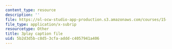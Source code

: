 ```yaml
---
content_type: resource
description: ''
file: https://ol-ocw-studio-app-production.s3.amazonaws.com/courses/15-s12-blockchain-and-money-fall-2018/5b2d3d5bc8d53cfaadddc4057941a406_5auv_xrvoJk.srt
file_type: application/x-subrip
resourcetype: Other
title: 3play caption file
uid: 5b2d3d5b-c8d5-3cfa-addd-c4057941a406
---
```


